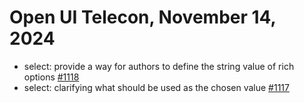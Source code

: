 Open UI Telecon, November 14, 2024
===================================
  * select: provide a way for authors to define the string value of rich options [#1118](https://github.com/openui/open-ui/issues/1118)
  * select: clarifying what should be used as the chosen value [#1117](https://github.com/openui/open-ui/issues/1117)

